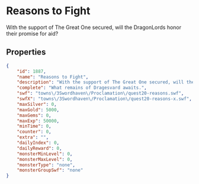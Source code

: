 # Reasons to Fight

With the support of The Great One secured, will the DragonLords honor their promise for aid?

## Properties

```json
{
    "id": 1887,
    "name": "Reasons to Fight",
    "description": "With the support of The Great One secured, will the DragonLords honor their promise for aid?",
    "complete": "What remains of Dragesvard awaits.",
    "swf": "towns\/3Swordhaven\/Proclamation\/quest20-reasons.swf",
    "swfX": "towns\/3Swordhaven\/Proclamation\/quest20-reasons-x.swf",
    "maxSilver": 0,
    "maxGold": 5000,
    "maxGems": 0,
    "maxExp": 50000,
    "minTime": 0,
    "counter": 0,
    "extra": "",
    "dailyIndex": 0,
    "dailyReward": 0,
    "monsterMinLevel": 0,
    "monsterMaxLevel": 0,
    "monsterType": "none",
    "monsterGroupSwf": "none"
}
```

